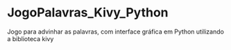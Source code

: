 # JogoPalavras_Kivy_Python
Jogo para advinhar as palavras, com interface gráfica em Python utilizando a biblioteca kivy
